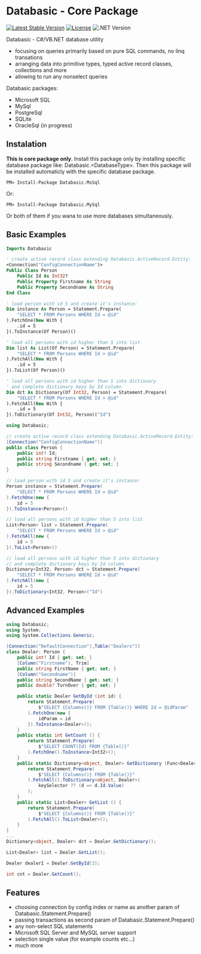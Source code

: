 # Databasic - Core Package

[![Latest Stable Version](https://img.shields.io/badge/Stable-v1.1.0-brightgreen.svg?style=plastic)](https://github.com/databasic-net/databasic-core/releases)
[![License](https://img.shields.io/badge/Licence-BSD3-brightgreen.svg?style=plastic)](https://raw.githubusercontent.com/databasic-net/databasic-core/master/LICENCE.md)
![.NET Version](https://img.shields.io/badge/.NET->=4.0-brightgreen.svg?style=plastic)

 Databasic - C#/VB.NET database utility
 - focusing on queries primarily based on pure SQL commands, no linq transations
- arranging data into primitive types, typed active record classes, collections and more
- allowing to run any nonselect queries

Databasic packages:
- Microsoft SQL
- MySql
- PostgreSql
- SQLite
- OracleSql (in progress)

## Instalation
**This is core package only**. Install this package only by installing specific database package like: Databasic.&#60;DatabaseType&#62;. Then this package will be installed automaticly with the specific database package.
```nuget
PM> Install-Package Databasic.MsSql
```
Or:
```nuget
PM> Install-Package Databasic.MySql
```
Or both of them if you wana to use more databases simultaneously.



## Basic Examples
```vb
Imports Databasic

' create active record class extending Databasic.ActiveRecord.Entity:
<Connection("ConfigConnectionName")>
Public Class Person
    Public Id As Int32?
    Public Property Firstname As String
    Public Property Secondname As String
End Class

' load person with id 5 and create it's instance:
Dim instance As Person = Statement.Prepare(
    "SELECT * FROM Persons WHERE Id = @id"
).FetchOne(New With {
    .id = 5
}).ToInstance(Of Person)()

' load all persons with id higher than 5 into list
Dim list As List(Of Person) = Statement.Prepare(
    "SELECT * FROM Persons WHERE Id > @id"
).FetchAll(New With {
    .id = 5
}).ToList(Of Person)()

' load all persons with id higher than 5 into dictionary
' and complete dictionary keys by Id column
Dim dct As Dictionary(Of Int32, Person) = Statement.Prepare(
    "SELECT * FROM Persons WHERE Id > @id"
).FetchAll(New With {
    .id = 5
}).ToDictionary(Of Int32, Person)("Id")
```

```cs
using Databasic;

// create active record class extending Databasic.ActiveRecord.Entity:
[Connection("ConfigConnectionName")]
public class Person {
    public int? Id;
    public string Firstname { get; set; }
    public string Secondname { get; set; }
}

// load person with id 5 and create it's instance:
Person instance = Statement.Prepare(
    "SELECT * FROM Persons WHERE Id = @id"
).FetchOne(new {
    id = 5
}).ToInstance<Person>()

// load all persons with id higher than 5 into list
List<Person> list = Statement.Prepare(
    "SELECT * FROM Persons WHERE Id > @id"
).FetchAll(new {
    id = 5
}).ToList<Person>()

// load all persons with id higher than 5 into dictionary
// and complete dictionary keys by Id column
Dictionary<Int32, Person> dct = Statement.Prepare(
    "SELECT * FROM Persons WHERE Id > @id"
).FetchAll(new {
    id = 5
}).ToDictionary<Int32, Person>("Id")
```

## Advanced Examples
```cs
using Databasic;
using System;
using System.Collections.Generic;

[Connection("DefaultConnection"),Table("Dealers")]
class Dealer: Person {
	public int? Id { get; set; }
	[Column("Firstname"), Trim]
	public string FirstName { get; set; }
	[Column("Secondname")]
	public string SecondName { get; set; }
	public double? TurnOver { get; set; }

	public static Dealer GetById (int id) {
		return Statement.Prepare(
			$"SELECT {Columns()} FROM {Table()} WHERE Id = @idParam"
		).FetchOne(new {
			idParam = id
		}).ToInstance<Dealer>();
	}
	public static int GetCount () {
		return Statement.Prepare(
			$"SELECT COUNT(Id) FROM {Table()}"
		).FetchOne().ToInstance<Int32>();
	}
	public static Dictionary<object, Dealer> GetDictionary (Func<Dealer, object> keySelector = null) {
		return Statement.Prepare(
			$"SELECT {Columns()} FROM {Table()}"
		).FetchAll().ToDictionary<object, Dealer>(
			keySelector ?? (d => d.Id.Value)
		);
	}
	public static List<Dealer> GetList () {
		return Statement.Prepare(
			$"SELECT {Columns()} FROM {Table()}"
		).FetchAll().ToList<Dealer>();
	}
}
...
Dictionary<object, Dealer> dct = Dealer.GetDictionary();

List<Dealer> list = Dealer.GetList();

Dealer dealer1 = Dealer.GetById(3);

int cnt = Dealer.GetCount();
```

## Features
- choosing connection by config index or name as another param of Databasic.Statement.Prepare()
- passing transactions as second param of Databasic.Statement.Prepare()
- any non-select SQL statements
- Microsoft SQL Server and MySQL server support
- selection single value (for example counts etc...)
- much more
